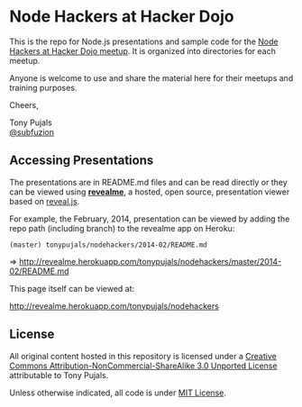 Node Hackers at Hacker Dojo
===========================

This is the repo for Node.js presentations and sample code for the [Node Hackers at Hacker Dojo meetup](http://www.meetup.com/Node-Hackers-at-Hacker-Dojo/). It is organized into directories for each meetup.

Anyone is welcome to use and share the material here for their meetups and training purposes.

Cheers,

Tony Pujals  
[@subfuzion](https://twitter.com/subfuzion)

## Accessing Presentations

The presentations are in README.md files and can be read directly or they can be viewed using **[revealme](https://github.com/yanatan16/revealme)**, a hosted, open source, presentation viewer based on [reveal.js](https://github.com/hakimel/reveal.js/). 

For example, the February, 2014, presentation can be viewed by adding the repo path (including branch) to the revealme app on Heroku:  

    (master) tonypujals/nodehackers/2014-02/README.md
    
=>  http://revealme.herokuapp.com/tonypujals/nodehackers/master/2014-02/README.md

This page itself can be viewed at:

http://revealme.herokuapp.com/tonypujals/nodehackers

## License

All original content hosted in this repository is licensed under a [Creative Commons Attribution-NonCommercial-ShareAlike 3.0 Unported License](http://creativecommons.org/licenses/by-nc-sa/3.0/) attributable to Tony Pujals.

Unless otherwise indicated, all code is under [MIT License](https://raw2.github.com/tonypujals/nodehackers/master/LICENSE).

